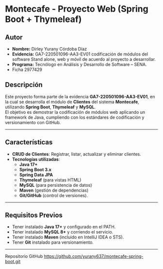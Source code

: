 # Montecafe - Proyecto Web (Spring Boot + Thymeleaf)

## Autor
- **Nombre:** Dirley Yurany Córdoba Díaz  
- **Evidencia:** GA7-220501096-AA3-EV01 codificación de módulos del software Stand alone, web y móvil de acuerdo al proyecto a desarrollar.  
- **Programa:** Tecnólogo en Análisis y Desarrollo de Software – SENA.  
- Ficha 2977429

## Descripción
Este proyecto forma parte de la evidencia **GA7-220501096-AA3-EV01**, en la cual se desarrolla el módulo de **Clientes** del sistema **Montecafe**, utilizando **Spring Boot**, **Thymeleaf** y **MySQL**.  
El objetivo es demostrar la codificación de módulos web aplicando un framework de Java, cumpliendo con los estándares de codificación y versionamiento con GitHub.

---

## Características
- **CRUD de Clientes**: Registrar, listar, actualizar y eliminar clientes.  
- **Tecnologías utilizadas**:  
  - **Java 17+**  
  - **Spring Boot 3.x**  
  - **Spring Data JPA**  
  - **Thymeleaf** (para vistas HTML)  
  - **MySQL** (para persistencia de datos)  
  - **Maven** (gestión de dependencias)  
  - **Git/GitHub** (control de versiones).

---

## Requisitos Previos
- Tener instalado **Java 17+** y configurado en el PATH.  
- Tener instalado **MySQL 8+** y corriendo el servicio.  
- Tener instalado **Maven** (incluido en IntelliJ IDEA o STS).  
- Tener **Git** instalado para versionamiento.

---
Repositorio GitHub https://github.com/yurany637/montecafe-spring-boot.git 

